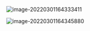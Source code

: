 ![image-20220301164333411](https://yusheng-picgo.oss-cn-beijing.aliyuncs.com/picgo/image-20220301164333411.png)

![image-20220301164345880](https://yusheng-picgo.oss-cn-beijing.aliyuncs.com/picgo/image-20220301164345880.png)